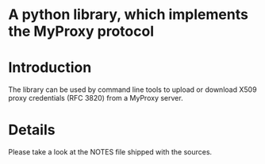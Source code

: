 # A python library, which implements the MyProxy protocol
# Introduction #

The library can be used by command line tools to
upload or download X509 proxy credentials (RFC 3820) from
a MyProxy server.


# Details #

Please take a look at the NOTES file shipped with the sources.